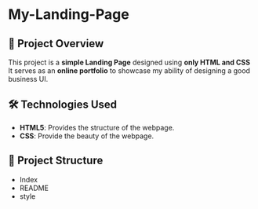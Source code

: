 # My-Landing-Page

## 📌 Project Overview
This project is a **simple Landing Page** designed using **only HTML and CSS** 
It serves as an **online portfolio** to showcase my ability of designing a good business UI.

## 🛠 Technologies Used
- **HTML5**: Provides the structure of the webpage.
- **CSS**: Provide the beauty of the webpage.  


## 📂 Project Structure
- Index
- README
- style
